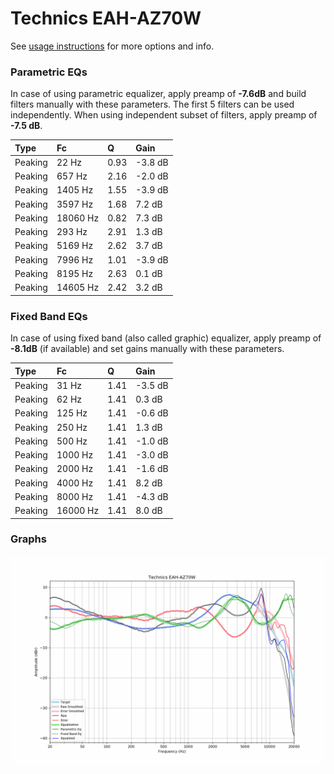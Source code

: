 # Technics EAH-AZ70W
See [usage instructions](https://github.com/jaakkopasanen/AutoEq#usage) for more options and info.

### Parametric EQs
In case of using parametric equalizer, apply preamp of **-7.6dB** and build filters manually
with these parameters. The first 5 filters can be used independently.
When using independent subset of filters, apply preamp of **-7.5 dB**.

| Type    | Fc       |    Q | Gain    |
|:--------|:---------|:-----|:--------|
| Peaking | 22 Hz    | 0.93 | -3.8 dB |
| Peaking | 657 Hz   | 2.16 | -2.0 dB |
| Peaking | 1405 Hz  | 1.55 | -3.9 dB |
| Peaking | 3597 Hz  | 1.68 | 7.2 dB  |
| Peaking | 18060 Hz | 0.82 | 7.3 dB  |
| Peaking | 293 Hz   | 2.91 | 1.3 dB  |
| Peaking | 5169 Hz  | 2.62 | 3.7 dB  |
| Peaking | 7996 Hz  | 1.01 | -3.9 dB |
| Peaking | 8195 Hz  | 2.63 | 0.1 dB  |
| Peaking | 14605 Hz | 2.42 | 3.2 dB  |

### Fixed Band EQs
In case of using fixed band (also called graphic) equalizer, apply preamp of **-8.1dB**
(if available) and set gains manually with these parameters.

| Type    | Fc       |    Q | Gain    |
|:--------|:---------|:-----|:--------|
| Peaking | 31 Hz    | 1.41 | -3.5 dB |
| Peaking | 62 Hz    | 1.41 | 0.3 dB  |
| Peaking | 125 Hz   | 1.41 | -0.6 dB |
| Peaking | 250 Hz   | 1.41 | 1.3 dB  |
| Peaking | 500 Hz   | 1.41 | -1.0 dB |
| Peaking | 1000 Hz  | 1.41 | -3.0 dB |
| Peaking | 2000 Hz  | 1.41 | -1.6 dB |
| Peaking | 4000 Hz  | 1.41 | 8.2 dB  |
| Peaking | 8000 Hz  | 1.41 | -4.3 dB |
| Peaking | 16000 Hz | 1.41 | 8.0 dB  |

### Graphs
![](./Technics%20EAH-AZ70W.png)
